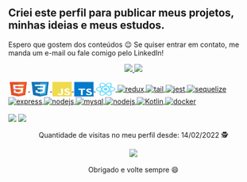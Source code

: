 ## Criei este perfil para publicar meus projetos, minhas ideias e meus estudos.

Espero que gostem dos conteúdos 😉
Se quiser entrar em contato, me manda um e-mail ou fale comigo pelo LinkedIn!

<div align="center">
  <a href="https://github.com/tilo1306">
  <img height="180em" src="https://github-readme-stats.vercel.app/api?username=tilo1306&show_icons=true&theme=dracula&include_all_commits=true&count_private=true"/>
  <img height="180em" src="https://github-readme-stats.vercel.app/api/top-langs/?username=tilo1306&layout=compact&langs_count=7&theme=dracula"/>
</div>
<div style="display: inline_block"><br>
  <img align="center" alt="HTML" height="30" width="40" src="https://raw.githubusercontent.com/devicons/devicon/master/icons/html5/html5-original.svg">
  <img align="center" alt="CSS" height="30" width="40" src="https://raw.githubusercontent.com/devicons/devicon/master/icons/css3/css3-original.svg">
  <img align="center" alt="JavaScript" height="30" width="40" src="https://raw.githubusercontent.com/devicons/devicon/master/icons/javascript/javascript-plain.svg">
  <img align="center" alt="TypeScript-Ts" height="30" width="40" src="https://raw.githubusercontent.com/devicons/devicon/master/icons/typescript/typescript-plain.svg">
  <img align="center" alt="ReactJS" height="30" width="40" src="https://raw.githubusercontent.com/devicons/devicon/master/icons/react/react-original.svg">
<img align="center" alt="redux" height="30" width="40" src="https://cdn.jsdelivr.net/gh/devicons/devicon/icons/redux/redux-original.svg" />

<img align="center" alt="tail" height="30" width="40" src="https://cdn.jsdelivr.net/gh/devicons/devicon/icons/tailwindcss/tailwindcss-plain.svg" />

<img align="center" alt="jest" height="30" width="40" src="https://cdn.jsdelivr.net/gh/devicons/devicon/icons/jest/jest-plain.svg" />

<img align="center" alt="sequelize" height="30" width="40" src="https://cdn.jsdelivr.net/gh/devicons/devicon/icons/sequelize/sequelize-original.svg" />

<img align="center" alt="express" height="30" width="40"  src="https://cdn.jsdelivr.net/gh/devicons/devicon/icons/express/express-original-wordmark.svg" />

<img align="center" alt="nodejs" height="40" width="40"  src="https://cdn.jsdelivr.net/gh/devicons/devicon/icons/nodejs/nodejs-original-wordmark.svg" />
<img align="center" alt="mysql" height="40" width="40"
   src="https://cdn.jsdelivr.net/gh/devicons/devicon/icons/mysql/mysql-original-wordmark.svg" />

<img align="center" alt="nodejs" height="30" width="40" src="https://cdn.jsdelivr.net/gh/devicons/devicon/icons/postgresql/postgresql-original-wordmark.svg" />

<img align="center" alt="Kotlin" height="30" width="40" src="https://img.shields.io/badge/Kotlin-0095D5?&style=for-the-badge&logo=kotlin&logoColor=white">
  <img align="center" alt="docker" height="30" width="40" src="https://img.shields.io/badge/Docker-2CA5E0?style=for-the-badge&logo=docker&logoColor=white">
<div>
<br>
</div align="center" style="display: inline_block">
   <a href = "mailto:doug1306@gmail.com"><img src="https://img.shields.io/badge/-Gmail-%23333?style=for-the-badge&logo=gmail&logoColor=white" target="_blank"></a>
  <a href="www.linkedin.com/in/douglas-s-oliveira" target="_blank"><img src="https://img.shields.io/badge/-LinkedIn-%230077B5?style=for-the-badge&logo=linkedin&logoColor=white" target="_blank"></a>
<div>
  <p align="center">
 Quantidade de visitas no meu perfil desde: 14/02/2022 🕵️ <br></p>
<p align="center">
   <img alingn="center" src="https://profile-counter.glitch.me/tilo1306/count.svg" /></p>
<p align="center">
Obrigado e volte sempre 😄
</p>


